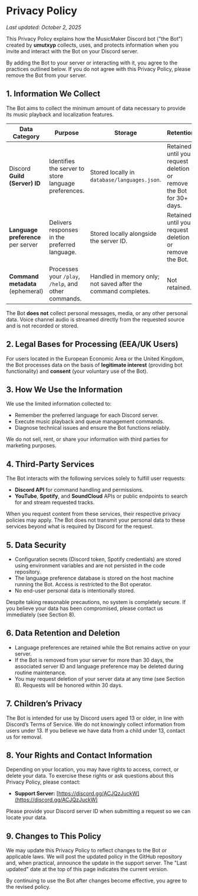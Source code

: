 # Privacy Policy

_Last updated: October 2, 2025_

This Privacy Policy explains how the MusicMaker Discord bot ("the Bot") created by **umutxyp** collects, uses, and protects information when you invite and interact with the Bot on your Discord server.

By adding the Bot to your server or interacting with it, you agree to the practices outlined below. If you do not agree with this Privacy Policy, please remove the Bot from your server.

## 1. Information We Collect

The Bot aims to collect the minimum amount of data necessary to provide its music playback and localization features.

| Data Category | Purpose | Storage | Retention |
| ------------- | ------- | ------- | --------- |
| Discord **Guild (Server) ID** | Identifies the server to store language preferences. | Stored locally in `database/languages.json`. | Retained until you request deletion or remove the Bot for 30+ days. |
| **Language preference** per server | Delivers responses in the preferred language. | Stored locally alongside the server ID. | Retained until you request deletion or remove the Bot. |
| **Command metadata** (ephemeral) | Processes your `/play`, `/help`, and other commands. | Handled in memory only; not saved after the command completes. | Not retained. |

The Bot **does not** collect personal messages, media, or any other personal data. Voice channel audio is streamed directly from the requested source and is not recorded or stored.

## 2. Legal Bases for Processing (EEA/UK Users)

For users located in the European Economic Area or the United Kingdom, the Bot processes data on the basis of **legitimate interest** (providing bot functionality) and **consent** (your voluntary use of the Bot).

## 3. How We Use the Information

We use the limited information collected to:

- Remember the preferred language for each Discord server.
- Execute music playback and queue management commands.
- Diagnose technical issues and ensure the Bot functions reliably.

We do not sell, rent, or share your information with third parties for marketing purposes.

## 4. Third-Party Services

The Bot interacts with the following services solely to fulfill user requests:

- **Discord API** for command handling and permissions.
- **YouTube**, **Spotify**, and **SoundCloud** APIs or public endpoints to search for and stream requested tracks.

When you request content from these services, their respective privacy policies may apply. The Bot does not transmit your personal data to these services beyond what is required by Discord for the request.

## 5. Data Security

- Configuration secrets (Discord token, Spotify credentials) are stored using environment variables and are not persisted in the code repository.
- The language preference database is stored on the host machine running the Bot. Access is restricted to the Bot operator.
- No end-user personal data is intentionally stored.

Despite taking reasonable precautions, no system is completely secure. If you believe your data has been compromised, please contact us immediately (see Section 8).

## 6. Data Retention and Deletion

- Language preferences are retained while the Bot remains active on your server.
- If the Bot is removed from your server for more than 30 days, the associated server ID and language preference may be deleted during routine maintenance.
- You may request deletion of your server data at any time (see Section 8). Requests will be honored within 30 days.

## 7. Children’s Privacy

The Bot is intended for use by Discord users aged 13 or older, in line with Discord’s Terms of Service. We do not knowingly collect information from users under 13. If you believe we have data from a child under 13, contact us for removal.

## 8. Your Rights and Contact Information

Depending on your location, you may have rights to access, correct, or delete your data. To exercise these rights or ask questions about this Privacy Policy, please contact:

- **Support Server:** [https://discord.gg/ACJQzJuckW](https://discord.gg/ACJQzJuckW)

Please provide your Discord server ID when submitting a request so we can locate your data.

## 9. Changes to This Policy

We may update this Privacy Policy to reflect changes to the Bot or applicable laws. We will post the updated policy in the GitHub repository and, when practical, announce the update in the support server. The "Last updated" date at the top of this page indicates the current version.

By continuing to use the Bot after changes become effective, you agree to the revised policy.
